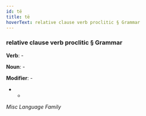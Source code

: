 ```yaml
---
id: të
title: të
hoverText: relative clause verb proclitic § Grammar
---
```


### relative clause verb proclitic § Grammar

**Verb**: -

**Noun**: -

**Modifier**: -

- -

*Misc Language Family*